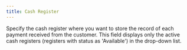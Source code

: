 ```yaml
---
title: Cash Register
---
```



Specify the cash register where you want to store the record of each  payment received from the customer. This field displays only the active  cash registers (registers with status as 'Available') in the drop-down  list.
